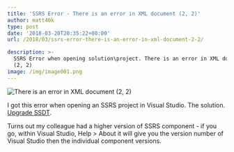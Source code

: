 ```yaml
---
title: 'SSRS Error - There is an error in XML document (2, 2)'
author: matt40k
type: post
date: '2018-03-20T20:35:22+00:00'
url: /2018/03/ssrs-error-there-is-an-error-in-xml-document-2-2/

description: >-
  SSRS Error when opening solution\project. There is an error in XML document
  (2, 2)
image: /img/image001.png
---
```

![There is an error in XML document (2, 2)](/img/2018/03/ssiserror.png)

I got this error when opening an SSRS project in Visual Studio. The solution. [Upgrade SSDT](https://docs.microsoft.com/en-us/sql/ssdt/download-sql-server-data-tools-ssdt).

Turns out my colleague had a higher version of SSRS component - if you go, within Visual Studio, Help > About it will give you the version number of Visual Studio then the individual component versions.
